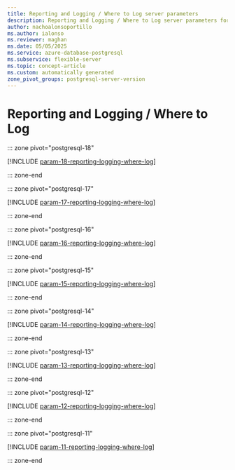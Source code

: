 ```yaml
---
title: Reporting and Logging / Where to Log server parameters
description: Reporting and Logging / Where to Log server parameters for Azure Database for PostgreSQL flexible server.
author: nachoalonsoportillo
ms.author: ialonso
ms.reviewer: maghan
ms.date: 05/05/2025
ms.service: azure-database-postgresql
ms.subservice: flexible-server
ms.topic: concept-article
ms.custom: automatically generated
zone_pivot_groups: postgresql-server-version
---
```

# Reporting and Logging / Where to Log


::: zone pivot="postgresql-18"

[!INCLUDE [param-18-reporting-logging-where-log](./includes/param-18-reporting-logging-where-log.md)]

::: zone-end


::: zone pivot="postgresql-17"

[!INCLUDE [param-17-reporting-logging-where-log](./includes/param-17-reporting-logging-where-log.md)]

::: zone-end


::: zone pivot="postgresql-16"

[!INCLUDE [param-16-reporting-logging-where-log](./includes/param-16-reporting-logging-where-log.md)]

::: zone-end


::: zone pivot="postgresql-15"

[!INCLUDE [param-15-reporting-logging-where-log](./includes/param-15-reporting-logging-where-log.md)]

::: zone-end


::: zone pivot="postgresql-14"

[!INCLUDE [param-14-reporting-logging-where-log](./includes/param-14-reporting-logging-where-log.md)]

::: zone-end


::: zone pivot="postgresql-13"

[!INCLUDE [param-13-reporting-logging-where-log](./includes/param-13-reporting-logging-where-log.md)]

::: zone-end


::: zone pivot="postgresql-12"

[!INCLUDE [param-12-reporting-logging-where-log](./includes/param-12-reporting-logging-where-log.md)]

::: zone-end


::: zone pivot="postgresql-11"

[!INCLUDE [param-11-reporting-logging-where-log](./includes/param-11-reporting-logging-where-log.md)]

::: zone-end


